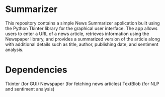 ﻿# Summarizer
This repository contains a simple News Summarizer application built using the Python Tkinter library for the graphical user interface.
The app allows users to enter a URL of a news article, retrieves information using the Newspaper library, and provides a summarized version of the article along with additional details such as title, author, publishing date, and sentiment analysis.

# Dependencies
Tkinter (for GUI)
Newspaper (for fetching news articles)
TextBlob (for NLP and sentiment analysis)
